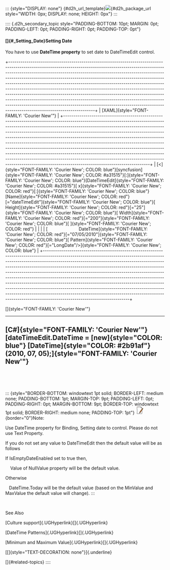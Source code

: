 ::: {style="DISPLAY: none"}
[](ms-xhelp:///?Id=d2h_url_template){#d2h_url_template}![](!package_url!){#d2h_package_url style="WIDTH: 0px; DISPLAY: none; HEIGHT: 0px"}
:::

:::: {.d2h_secondary_topic style="PADDING-BOTTOM: 10pt; MARGIN: 0pt; PADDING-LEFT: 0pt; PADDING-RIGHT: 0pt; PADDING-TOP: 0pt"}
#### []{#_Setting_Date}Setting Date

You have to use **DateTime property** to set date to DateTimeEdit control.

+------------------------------------------------------------------------------------------------------------------------------------------------------------------------------------------------------------------------------------------------------------------------------------------------------------------------------------------------------------------------------------------------------------------------------------------------------------------------------------------------------------------------------------------------------------------------------------------------------------------------------------------------------------------------------------------------------------------------------------------------------------------------+
| [XAML]{style="FONT-FAMILY: 'Courier New'"}                                                                                                                                                                                                                                                                                                                                                                                                                                                                                                                                                                                                                                                                                                                             |
+------------------------------------------------------------------------------------------------------------------------------------------------------------------------------------------------------------------------------------------------------------------------------------------------------------------------------------------------------------------------------------------------------------------------------------------------------------------------------------------------------------------------------------------------------------------------------------------------------------------------------------------------------------------------------------------------------------------------------------------------------------------------+
| [\<]{style="FONT-FAMILY: 'Courier New'; COLOR: blue"}[syncfusion]{style="FONT-FAMILY: 'Courier New'; COLOR: #a31515"}[:]{style="FONT-FAMILY: 'Courier New'; COLOR: blue"}[DateTimeEdit]{style="FONT-FAMILY: 'Courier New'; COLOR: #a31515"}[ x]{style="FONT-FAMILY: 'Courier New'; COLOR: red"}[:]{style="FONT-FAMILY: 'Courier New'; COLOR: blue"}[Name]{style="FONT-FAMILY: 'Courier New'; COLOR: red"}[=\"dateTimeEdit\"]{style="FONT-FAMILY: 'Courier New'; COLOR: blue"}[ Height]{style="FONT-FAMILY: 'Courier New'; COLOR: red"}[=\"25\"]{style="FONT-FAMILY: 'Courier New'; COLOR: blue"}[ Width]{style="FONT-FAMILY: 'Courier New'; COLOR: red"}[=\"200\"]{style="FONT-FAMILY: 'Courier New'; COLOR: blue"}[ ]{style="FONT-FAMILY: 'Courier New'; COLOR: red"} |
|                                                                                                                                                                                                                                                                                                                                                                                                                                                                                                                                                                                                                                                                                                                                                                        |
| [                         DateTime]{style="FONT-FAMILY: 'Courier New'; COLOR: red"}[=\"07/05/2010\"]{style="FONT-FAMILY: 'Courier New'; COLOR: blue"}[ Pattern]{style="FONT-FAMILY: 'Courier New'; COLOR: red"}[=\"LongDate\"/\>]{style="FONT-FAMILY: 'Courier New'; COLOR: blue"}                                                                                                                                                                                                                                                                                                                                                                                                                                                                                     |
+------------------------------------------------------------------------------------------------------------------------------------------------------------------------------------------------------------------------------------------------------------------------------------------------------------------------------------------------------------------------------------------------------------------------------------------------------------------------------------------------------------------------------------------------------------------------------------------------------------------------------------------------------------------------------------------------------------------------------------------------------------------------+

[]{style="FONT-FAMILY: 'Courier New'"} 

  --------------------------------------------------------------------------------------------------------------------------------------------
  [C#]{style="FONT-FAMILY: 'Courier New'"}
  [dateTimeEdit.DateTime = [new]{style="COLOR: blue"} [DateTime]{style="COLOR: #2b91af"}(2010, 07, 05);]{style="FONT-FAMILY: 'Courier New'"}
  --------------------------------------------------------------------------------------------------------------------------------------------

 

 

::: {style="BORDER-BOTTOM: windowtext 1pt solid; BORDER-LEFT: medium none; PADDING-BOTTOM: 1pt; MARGIN-TOP: 9pt; PADDING-LEFT: 0pt; PADDING-RIGHT: 0pt; MARGIN-BOTTOM: 9pt; BORDER-TOP: windowtext 1pt solid; BORDER-RIGHT: medium none; PADDING-TOP: 1pt"}
![](../ImagesExt/image261_3.jpg){border="0"}Note:

Use DateTime property for Binding, Setting date to control. Please do not use Text Property.

If you do not set any value to DateTimeEdit then the default value will be as follows

If IsEmptyDateEnabled set to true then,

    Value of NullValue property will be the default value.

Otherwise

   DateTime.Today will be the default value (based on the MinValue and MaxValue the default value will change).
:::

 

See Also

[Culture support]{.UGHyperlink}[]{.UGHyperlink}

[DateTime Patterns]{.UGHyperlink}[]{.UGHyperlink}

[Minimum and Maximum Value]{.UGHyperlink}[]{.UGHyperlink}

[[]{style="TEXT-DECORATION: none"}]{.underline} 

[]{#related-topics}
::::
